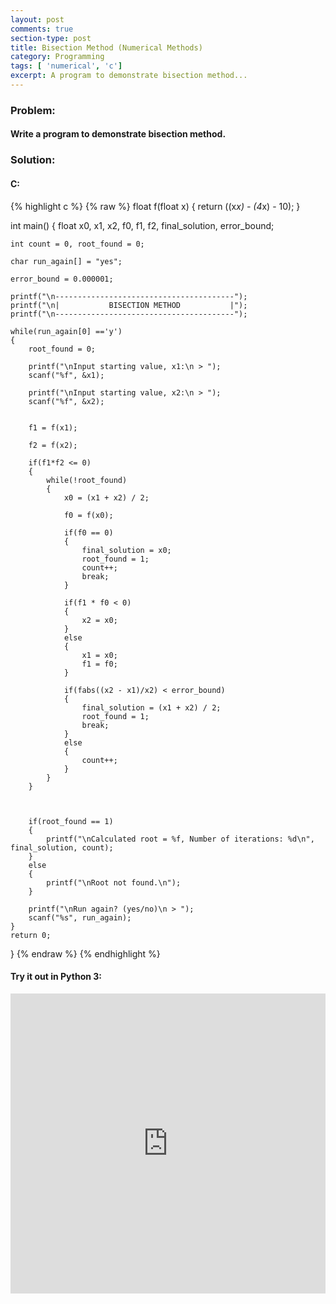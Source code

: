 ```yaml
---
layout: post
comments: true
section-type: post
title: Bisection Method (Numerical Methods)
category: Programming
tags: [ 'numerical', 'c']
excerpt: A program to demonstrate bisection method...
---
```


### Problem:

#### Write a program to demonstrate bisection method.

### Solution: 

#### C: 

{% highlight c %}
{% raw %}
float f(float x)
{
	return ((x*x) - (4*x) - 10);
}


int main()
{
	float x0, x1, x2, f0, f1, f2, final_solution, error_bound;

	int count = 0, root_found = 0;

	char run_again[] = "yes";

	error_bound = 0.000001;

	printf("\n----------------------------------------");
	printf("\n|           BISECTION METHOD           |");
	printf("\n----------------------------------------");

	while(run_again[0] =='y')
	{
		root_found = 0;

		printf("\nInput starting value, x1:\n > ");
		scanf("%f", &x1);

		printf("\nInput starting value, x2:\n > ");
		scanf("%f", &x2);


		f1 = f(x1);

		f2 = f(x2);

		if(f1*f2 <= 0)
		{
			while(!root_found)
			{
				x0 = (x1 + x2) / 2;

				f0 = f(x0);

				if(f0 == 0)
				{
					final_solution = x0;
					root_found = 1;
					count++;
					break;
				}

				if(f1 * f0 < 0)
				{
					x2 = x0;
				}
				else
				{
					x1 = x0;
					f1 = f0;
				}

				if(fabs((x2 - x1)/x2) < error_bound)
				{
					final_solution = (x1 + x2) / 2;
					root_found = 1;
					break;
				}
				else
				{
					count++;
				}	
			}
		}
		
		

		if(root_found == 1)
		{
			printf("\nCalculated root = %f, Number of iterations: %d\n", final_solution, count);
		}
		else
		{
			printf("\nRoot not found.\n");
		}

		printf("\nRun again? (yes/no)\n > ");
		scanf("%s", run_again);
	}
	return 0;
}
{% endraw %}
{% endhighlight %} 


#### Try it out in Python 3:
<iframe style="width: 100%; height: 480px; border: none;" name="embedded_python_anywhere" src="https://www.pythonanywhere.com/embedded3/"></iframe>